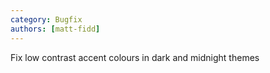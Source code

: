 ```yaml
---
category: Bugfix
authors: [matt-fidd]
---
```


Fix low contrast accent colours in dark and midnight themes
